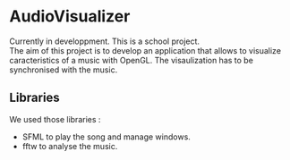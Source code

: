 # AudioVisualizer

Currently in developpment. This is a school project. 
<br />
The aim of this project is to develop an application that allows to visualize caracteristics of a music with OpenGL. The visaulization has to be synchronised with the music.

## Libraries

We used those libraries : 
  - SFML to play the song and manage windows.
  - fftw to analyse the music.
